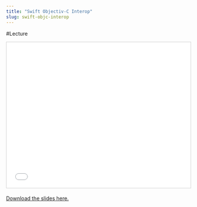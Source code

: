 ```yaml
---
title: "Swift Objectiv-C Interop"
slug: swift-objc-interop
---
```


#Lecture

<iframe src="//www.slideshare.net/slideshow/embed_code/key/HcR6ZmklNDe0yo" width="100%" height="400" frameborder="0" marginwidth="0" marginheight="0" scrolling="no" style="border:1px solid #CCC; border-width:1px; margin-bottom:5px; max-width: 100%;" allowfullscreen> </iframe>

[Download the slides here.](https://s3.amazonaws.com/mgwu-misc/MS-17/Slides/Swift-ObjC.pdf)